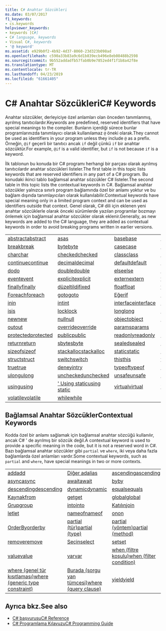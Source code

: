 ```yaml
---
title: C# Anahtar Sözcükleri
ms.date: 03/07/2017
f1_keywords:
- cs.keywords
helpviewer_keywords:
- keywords [C#]
- C# language, keywords
- Visual C#, keywords
- '@ keyword'
ms.assetid: e929b0f2-4b92-4d37-8060-23d323b098ad
ms.openlocfilehash: c590a33b83a9c6d1b839ecb496e8eb08488b2598
ms.sourcegitcommit: 9b552addadfb57fab0b9e7852ed4f1f1b8a42f8e
ms.translationtype: MT
ms.contentlocale: tr-TR
ms.lasthandoff: 04/23/2019
ms.locfileid: "61661405"
---
```

# <a name="c-keywords"></a><span data-ttu-id="8622c-102">C# Anahtar Sözcükleri</span><span class="sxs-lookup"><span data-stu-id="8622c-102">C# Keywords</span></span>
<span data-ttu-id="8622c-103">Anahtar sözcükler, derleyiciye özel anlamları olan önceden tanımlanmış, ayrılmış tanıtıcılardır.</span><span class="sxs-lookup"><span data-stu-id="8622c-103">Keywords are predefined, reserved identifiers that have special meanings to the compiler.</span></span> <span data-ttu-id="8622c-104">Bunların içerdiği sürece bunlar programlarınızda tanımlayıcı olarak kullanılamaz `@` öneki olarak.</span><span class="sxs-lookup"><span data-stu-id="8622c-104">They cannot be used as identifiers in your program unless they include `@` as a prefix.</span></span> <span data-ttu-id="8622c-105">Örneğin, `@if` geçerli bir tanıtıcı ancak `if` değil çünkü `if` bir anahtar sözcüktür.</span><span class="sxs-lookup"><span data-stu-id="8622c-105">For example, `@if` is a valid identifier, but `if` is not because `if` is a keyword.</span></span>  
  
 <span data-ttu-id="8622c-106">İlk tablonun bu konuda bir C# programı herhangi bir parçası olarak ayrılmış tanıtıcılardır anahtar sözcükleri listeler.</span><span class="sxs-lookup"><span data-stu-id="8622c-106">The first table in this topic lists keywords that are reserved identifiers in any part of a C# program.</span></span> <span data-ttu-id="8622c-107">Bu konudaki ikinci tablo bağlamsal anahtar sözcükler C# listeler.</span><span class="sxs-lookup"><span data-stu-id="8622c-107">The second table in this topic lists the contextual keywords in C#.</span></span> <span data-ttu-id="8622c-108">Bağlamsal anahtar sözcükler yalnızca sınırlı program bağlamında özel bir anlamı yoktur ve bu bağlam dışında tanımlayıcıları olarak kullanılabilir.</span><span class="sxs-lookup"><span data-stu-id="8622c-108">Contextual keywords have special meaning only in a limited program context and can be used as identifiers outside that context.</span></span> <span data-ttu-id="8622c-109">Genel olarak, C# dili için eklenen yeni anahtar sözcüklerle olarak önceki sürümlerde yazılan programlar bozmayı önlemek için bağlamsal anahtar sözcükler olarak eklenir.</span><span class="sxs-lookup"><span data-stu-id="8622c-109">Generally, as new keywords are added to the C# language, they are added as contextual keywords in order to avoid breaking programs written in earlier versions.</span></span>  
  
|||||  
|---|---|---|---|  
|[<span data-ttu-id="8622c-110">abstract</span><span class="sxs-lookup"><span data-stu-id="8622c-110">abstract</span></span>](../../../csharp/language-reference/keywords/abstract.md)|[<span data-ttu-id="8622c-111">as</span><span class="sxs-lookup"><span data-stu-id="8622c-111">as</span></span>](../../../csharp/language-reference/keywords/as.md)|[<span data-ttu-id="8622c-112">base</span><span class="sxs-lookup"><span data-stu-id="8622c-112">base</span></span>](../../../csharp/language-reference/keywords/base.md)|[<span data-ttu-id="8622c-113">bool</span><span class="sxs-lookup"><span data-stu-id="8622c-113">bool</span></span>](../../../csharp/language-reference/keywords/bool.md)|  
|[<span data-ttu-id="8622c-114">break</span><span class="sxs-lookup"><span data-stu-id="8622c-114">break</span></span>](../../../csharp/language-reference/keywords/break.md)|[<span data-ttu-id="8622c-115">byte</span><span class="sxs-lookup"><span data-stu-id="8622c-115">byte</span></span>](../../../csharp/language-reference/keywords/byte.md)|[<span data-ttu-id="8622c-116">case</span><span class="sxs-lookup"><span data-stu-id="8622c-116">case</span></span>](../../../csharp/language-reference/keywords/switch.md)|[<span data-ttu-id="8622c-117">Yakalama</span><span class="sxs-lookup"><span data-stu-id="8622c-117">catch</span></span>](../../../csharp/language-reference/keywords/try-catch.md)|  
|[<span data-ttu-id="8622c-118">char</span><span class="sxs-lookup"><span data-stu-id="8622c-118">char</span></span>](../../../csharp/language-reference/keywords/char.md)|[<span data-ttu-id="8622c-119">checked</span><span class="sxs-lookup"><span data-stu-id="8622c-119">checked</span></span>](../../../csharp/language-reference/keywords/checked.md)|[<span data-ttu-id="8622c-120">class</span><span class="sxs-lookup"><span data-stu-id="8622c-120">class</span></span>](../../../csharp/language-reference/keywords/class.md)|[<span data-ttu-id="8622c-121">const</span><span class="sxs-lookup"><span data-stu-id="8622c-121">const</span></span>](../../../csharp/language-reference/keywords/const.md)|  
|[<span data-ttu-id="8622c-122">continue</span><span class="sxs-lookup"><span data-stu-id="8622c-122">continue</span></span>](../../../csharp/language-reference/keywords/continue.md)|[<span data-ttu-id="8622c-123">decimal</span><span class="sxs-lookup"><span data-stu-id="8622c-123">decimal</span></span>](../../../csharp/language-reference/keywords/decimal.md)|[<span data-ttu-id="8622c-124">default</span><span class="sxs-lookup"><span data-stu-id="8622c-124">default</span></span>](../../../csharp/language-reference/keywords/default.md)|[<span data-ttu-id="8622c-125">delegate</span><span class="sxs-lookup"><span data-stu-id="8622c-125">delegate</span></span>](../../../csharp/language-reference/keywords/delegate.md)|  
|[<span data-ttu-id="8622c-126">do</span><span class="sxs-lookup"><span data-stu-id="8622c-126">do</span></span>](../../../csharp/language-reference/keywords/do.md)|[<span data-ttu-id="8622c-127">double</span><span class="sxs-lookup"><span data-stu-id="8622c-127">double</span></span>](../../../csharp/language-reference/keywords/double.md)|[<span data-ttu-id="8622c-128">else</span><span class="sxs-lookup"><span data-stu-id="8622c-128">else</span></span>](../../../csharp/language-reference/keywords/if-else.md)|[<span data-ttu-id="8622c-129">enum</span><span class="sxs-lookup"><span data-stu-id="8622c-129">enum</span></span>](../../../csharp/language-reference/keywords/enum.md)|  
|[<span data-ttu-id="8622c-130">event</span><span class="sxs-lookup"><span data-stu-id="8622c-130">event</span></span>](../../../csharp/language-reference/keywords/event.md)|[<span data-ttu-id="8622c-131">explicit</span><span class="sxs-lookup"><span data-stu-id="8622c-131">explicit</span></span>](../../../csharp/language-reference/keywords/explicit.md)|[<span data-ttu-id="8622c-132">extern</span><span class="sxs-lookup"><span data-stu-id="8622c-132">extern</span></span>](../../../csharp/language-reference/keywords/extern.md)|[<span data-ttu-id="8622c-133">false</span><span class="sxs-lookup"><span data-stu-id="8622c-133">false</span></span>](../../../csharp/language-reference/keywords/false.md)|  
|[<span data-ttu-id="8622c-134">finally</span><span class="sxs-lookup"><span data-stu-id="8622c-134">finally</span></span>](../../../csharp/language-reference/keywords/try-finally.md)|[<span data-ttu-id="8622c-135">düzeltildi</span><span class="sxs-lookup"><span data-stu-id="8622c-135">fixed</span></span>](../../../csharp/language-reference/keywords/fixed-statement.md)|[<span data-ttu-id="8622c-136">float</span><span class="sxs-lookup"><span data-stu-id="8622c-136">float</span></span>](../../../csharp/language-reference/keywords/float.md)|[<span data-ttu-id="8622c-137">for</span><span class="sxs-lookup"><span data-stu-id="8622c-137">for</span></span>](../../../csharp/language-reference/keywords/for.md)|  
|[<span data-ttu-id="8622c-138">Foreach</span><span class="sxs-lookup"><span data-stu-id="8622c-138">foreach</span></span>](../../../csharp/language-reference/keywords/foreach-in.md)|[<span data-ttu-id="8622c-139">goto</span><span class="sxs-lookup"><span data-stu-id="8622c-139">goto</span></span>](../../../csharp/language-reference/keywords/goto.md)|[<span data-ttu-id="8622c-140">Eğer</span><span class="sxs-lookup"><span data-stu-id="8622c-140">if</span></span>](../../../csharp/language-reference/keywords/if-else.md)|[<span data-ttu-id="8622c-141">implicit</span><span class="sxs-lookup"><span data-stu-id="8622c-141">implicit</span></span>](../../../csharp/language-reference/keywords/implicit.md)|  
|[<span data-ttu-id="8622c-142">in</span><span class="sxs-lookup"><span data-stu-id="8622c-142">in</span></span>](../../../csharp/language-reference/keywords/in.md)|[<span data-ttu-id="8622c-143">int</span><span class="sxs-lookup"><span data-stu-id="8622c-143">int</span></span>](../../../csharp/language-reference/keywords/int.md)|[<span data-ttu-id="8622c-144">interface</span><span class="sxs-lookup"><span data-stu-id="8622c-144">interface</span></span>](../../../csharp/language-reference/keywords/interface.md)|[<span data-ttu-id="8622c-145">internal</span><span class="sxs-lookup"><span data-stu-id="8622c-145">internal</span></span>](../../../csharp/language-reference/keywords/internal.md)|
|[<span data-ttu-id="8622c-146">is</span><span class="sxs-lookup"><span data-stu-id="8622c-146">is</span></span>](../../../csharp/language-reference/keywords/is.md)|[<span data-ttu-id="8622c-147">lock</span><span class="sxs-lookup"><span data-stu-id="8622c-147">lock</span></span>](../../../csharp/language-reference/keywords/lock-statement.md)|[<span data-ttu-id="8622c-148">long</span><span class="sxs-lookup"><span data-stu-id="8622c-148">long</span></span>](../../../csharp/language-reference/keywords/long.md)|[<span data-ttu-id="8622c-149">namespace</span><span class="sxs-lookup"><span data-stu-id="8622c-149">namespace</span></span>](../../../csharp/language-reference/keywords/namespace.md)|
|[<span data-ttu-id="8622c-150">new</span><span class="sxs-lookup"><span data-stu-id="8622c-150">new</span></span>](../../../csharp/language-reference/keywords/new.md)|[<span data-ttu-id="8622c-151">null</span><span class="sxs-lookup"><span data-stu-id="8622c-151">null</span></span>](../../../csharp/language-reference/keywords/null.md)|[<span data-ttu-id="8622c-152">object</span><span class="sxs-lookup"><span data-stu-id="8622c-152">object</span></span>](../../../csharp/language-reference/keywords/object.md)|[<span data-ttu-id="8622c-153">operator</span><span class="sxs-lookup"><span data-stu-id="8622c-153">operator</span></span>](../../../csharp/language-reference/keywords/operator.md)|
|[<span data-ttu-id="8622c-154">out</span><span class="sxs-lookup"><span data-stu-id="8622c-154">out</span></span>](../../../csharp/language-reference/keywords/out.md)|[<span data-ttu-id="8622c-155">override</span><span class="sxs-lookup"><span data-stu-id="8622c-155">override</span></span>](../../../csharp/language-reference/keywords/override.md)|[<span data-ttu-id="8622c-156">params</span><span class="sxs-lookup"><span data-stu-id="8622c-156">params</span></span>](../../../csharp/language-reference/keywords/params.md)|[<span data-ttu-id="8622c-157">private</span><span class="sxs-lookup"><span data-stu-id="8622c-157">private</span></span>](../../../csharp/language-reference/keywords/private.md)|
|[<span data-ttu-id="8622c-158">protected</span><span class="sxs-lookup"><span data-stu-id="8622c-158">protected</span></span>](../../../csharp/language-reference/keywords/protected.md)|[<span data-ttu-id="8622c-159">public</span><span class="sxs-lookup"><span data-stu-id="8622c-159">public</span></span>](../../../csharp/language-reference/keywords/public.md)|[<span data-ttu-id="8622c-160">readonly</span><span class="sxs-lookup"><span data-stu-id="8622c-160">readonly</span></span>](../../../csharp/language-reference/keywords/readonly.md)|[<span data-ttu-id="8622c-161">ref</span><span class="sxs-lookup"><span data-stu-id="8622c-161">ref</span></span>](../../../csharp/language-reference/keywords/ref.md)|
|[<span data-ttu-id="8622c-162">return</span><span class="sxs-lookup"><span data-stu-id="8622c-162">return</span></span>](../../../csharp/language-reference/keywords/return.md)|[<span data-ttu-id="8622c-163">sbyte</span><span class="sxs-lookup"><span data-stu-id="8622c-163">sbyte</span></span>](../../../csharp/language-reference/keywords/sbyte.md)|[<span data-ttu-id="8622c-164">sealed</span><span class="sxs-lookup"><span data-stu-id="8622c-164">sealed</span></span>](../../../csharp/language-reference/keywords/sealed.md)|[<span data-ttu-id="8622c-165">short</span><span class="sxs-lookup"><span data-stu-id="8622c-165">short</span></span>](../../../csharp/language-reference/keywords/short.md)||
[<span data-ttu-id="8622c-166">sizeof</span><span class="sxs-lookup"><span data-stu-id="8622c-166">sizeof</span></span>](../../../csharp/language-reference/keywords/sizeof.md)|[<span data-ttu-id="8622c-167">stackalloc</span><span class="sxs-lookup"><span data-stu-id="8622c-167">stackalloc</span></span>](../../../csharp/language-reference/keywords/stackalloc.md)|[<span data-ttu-id="8622c-168">static</span><span class="sxs-lookup"><span data-stu-id="8622c-168">static</span></span>](../../../csharp/language-reference/keywords/static.md)|[<span data-ttu-id="8622c-169">string</span><span class="sxs-lookup"><span data-stu-id="8622c-169">string</span></span>](../../../csharp/language-reference/keywords/string.md)|
|[<span data-ttu-id="8622c-170">struct</span><span class="sxs-lookup"><span data-stu-id="8622c-170">struct</span></span>](../../../csharp/language-reference/keywords/struct.md)|[<span data-ttu-id="8622c-171">switch</span><span class="sxs-lookup"><span data-stu-id="8622c-171">switch</span></span>](../../../csharp/language-reference/keywords/switch.md)|[<span data-ttu-id="8622c-172">this</span><span class="sxs-lookup"><span data-stu-id="8622c-172">this</span></span>](../../../csharp/language-reference/keywords/this.md)|[<span data-ttu-id="8622c-173">throw</span><span class="sxs-lookup"><span data-stu-id="8622c-173">throw</span></span>](../../../csharp/language-reference/keywords/throw.md)|
|[<span data-ttu-id="8622c-174">true</span><span class="sxs-lookup"><span data-stu-id="8622c-174">true</span></span>](../../../csharp/language-reference/keywords/true.md)|[<span data-ttu-id="8622c-175">deneyin</span><span class="sxs-lookup"><span data-stu-id="8622c-175">try</span></span>](../../../csharp/language-reference/keywords/try-catch.md)|[<span data-ttu-id="8622c-176">typeof</span><span class="sxs-lookup"><span data-stu-id="8622c-176">typeof</span></span>](../../../csharp/language-reference/keywords/typeof.md)|[<span data-ttu-id="8622c-177">uint</span><span class="sxs-lookup"><span data-stu-id="8622c-177">uint</span></span>](../../../csharp/language-reference/keywords/uint.md)|
|[<span data-ttu-id="8622c-178">ulong</span><span class="sxs-lookup"><span data-stu-id="8622c-178">ulong</span></span>](../../../csharp/language-reference/keywords/ulong.md)|[<span data-ttu-id="8622c-179">unchecked</span><span class="sxs-lookup"><span data-stu-id="8622c-179">unchecked</span></span>](../../../csharp/language-reference/keywords/unchecked.md)|[<span data-ttu-id="8622c-180">unsafe</span><span class="sxs-lookup"><span data-stu-id="8622c-180">unsafe</span></span>](../../../csharp/language-reference/keywords/unsafe.md)|[<span data-ttu-id="8622c-181">ushort</span><span class="sxs-lookup"><span data-stu-id="8622c-181">ushort</span></span>](../../../csharp/language-reference/keywords/ushort.md)|
|[<span data-ttu-id="8622c-182">using</span><span class="sxs-lookup"><span data-stu-id="8622c-182">using</span></span>](../../../csharp/language-reference/keywords/using.md)|[<span data-ttu-id="8622c-183">' Using static</span><span class="sxs-lookup"><span data-stu-id="8622c-183">using static</span></span>](using-static.md)|[<span data-ttu-id="8622c-184">virtual</span><span class="sxs-lookup"><span data-stu-id="8622c-184">virtual</span></span>](../../../csharp/language-reference/keywords/virtual.md)|[<span data-ttu-id="8622c-185">void</span><span class="sxs-lookup"><span data-stu-id="8622c-185">void</span></span>](../../../csharp/language-reference/keywords/void.md)|
|[<span data-ttu-id="8622c-186">volatile</span><span class="sxs-lookup"><span data-stu-id="8622c-186">volatile</span></span>](../../../csharp/language-reference/keywords/volatile.md)|[<span data-ttu-id="8622c-187">while</span><span class="sxs-lookup"><span data-stu-id="8622c-187">while</span></span>](../../../csharp/language-reference/keywords/while.md)|

## <a name="contextual-keywords"></a><span data-ttu-id="8622c-188">Bağlamsal Anahtar Sözcükler</span><span class="sxs-lookup"><span data-stu-id="8622c-188">Contextual Keywords</span></span>  
 <span data-ttu-id="8622c-189">Kodda özel bir anlamı sağlamak için bağlamsal anahtar sözcüğü kullanılır, ancak C# ' de ayrılmış bir sözcük değil.</span><span class="sxs-lookup"><span data-stu-id="8622c-189">A contextual keyword is used to provide a specific meaning in the code, but it is not a reserved word in C#.</span></span> <span data-ttu-id="8622c-190">Bazı bağlamsal anahtar sözcükler gibi `partial` ve `where`, iki veya daha fazla bağlamlarda özel anlamları vardır.</span><span class="sxs-lookup"><span data-stu-id="8622c-190">Some contextual keywords, such as `partial` and `where`, have special meanings in two or more contexts.</span></span>  
  
||||  
|---|---|---|  
|[<span data-ttu-id="8622c-191">add</span><span class="sxs-lookup"><span data-stu-id="8622c-191">add</span></span>](add.md)|[<span data-ttu-id="8622c-192">Diğer ad</span><span class="sxs-lookup"><span data-stu-id="8622c-192">alias</span></span>](extern-alias.md)|[<span data-ttu-id="8622c-193">ascending</span><span class="sxs-lookup"><span data-stu-id="8622c-193">ascending</span></span>](ascending.md)|
|[<span data-ttu-id="8622c-194">async</span><span class="sxs-lookup"><span data-stu-id="8622c-194">async</span></span>](async.md)|[<span data-ttu-id="8622c-195">await</span><span class="sxs-lookup"><span data-stu-id="8622c-195">await</span></span>](await.md)|[<span data-ttu-id="8622c-196">by</span><span class="sxs-lookup"><span data-stu-id="8622c-196">by</span></span>](by.md)|
|[<span data-ttu-id="8622c-197">descending</span><span class="sxs-lookup"><span data-stu-id="8622c-197">descending</span></span>](descending.md)|[<span data-ttu-id="8622c-198">dynamic</span><span class="sxs-lookup"><span data-stu-id="8622c-198">dynamic</span></span>](dynamic.md)|[<span data-ttu-id="8622c-199">equals</span><span class="sxs-lookup"><span data-stu-id="8622c-199">equals</span></span>](equals.md)|
|[<span data-ttu-id="8622c-200">Kaynak</span><span class="sxs-lookup"><span data-stu-id="8622c-200">from</span></span>](from-clause.md)|[<span data-ttu-id="8622c-201">get</span><span class="sxs-lookup"><span data-stu-id="8622c-201">get</span></span>](get.md)|[<span data-ttu-id="8622c-202">global</span><span class="sxs-lookup"><span data-stu-id="8622c-202">global</span></span>](global.md)|
|[<span data-ttu-id="8622c-203">Grup</span><span class="sxs-lookup"><span data-stu-id="8622c-203">group</span></span>](group-clause.md)|[<span data-ttu-id="8622c-204">into</span><span class="sxs-lookup"><span data-stu-id="8622c-204">into</span></span>](into.md)|[<span data-ttu-id="8622c-205">Katılın</span><span class="sxs-lookup"><span data-stu-id="8622c-205">join</span></span>](join-clause.md)|
|[<span data-ttu-id="8622c-206">let</span><span class="sxs-lookup"><span data-stu-id="8622c-206">let</span></span>](let-clause.md)|[<span data-ttu-id="8622c-207">nameof</span><span class="sxs-lookup"><span data-stu-id="8622c-207">nameof</span></span>](nameof.md)|[<span data-ttu-id="8622c-208">on</span><span class="sxs-lookup"><span data-stu-id="8622c-208">on</span></span>](on.md)|
|[<span data-ttu-id="8622c-209">OrderBy</span><span class="sxs-lookup"><span data-stu-id="8622c-209">orderby</span></span>](orderby-clause.md)|[<span data-ttu-id="8622c-210">partial (tür)</span><span class="sxs-lookup"><span data-stu-id="8622c-210">partial (type)</span></span>](partial-type.md)|[<span data-ttu-id="8622c-211">partial (yöntem)</span><span class="sxs-lookup"><span data-stu-id="8622c-211">partial (method)</span></span>](partial-method.md)|
|[<span data-ttu-id="8622c-212">remove</span><span class="sxs-lookup"><span data-stu-id="8622c-212">remove</span></span>](remove.md)|[<span data-ttu-id="8622c-213">Seçin</span><span class="sxs-lookup"><span data-stu-id="8622c-213">select</span></span>](select-clause.md)|[<span data-ttu-id="8622c-214">set</span><span class="sxs-lookup"><span data-stu-id="8622c-214">set</span></span>](set.md)|
|[<span data-ttu-id="8622c-215">value</span><span class="sxs-lookup"><span data-stu-id="8622c-215">value</span></span>](value.md)|[<span data-ttu-id="8622c-216">var</span><span class="sxs-lookup"><span data-stu-id="8622c-216">var</span></span>](var.md)|[<span data-ttu-id="8622c-217">when (filtre koşulu)</span><span class="sxs-lookup"><span data-stu-id="8622c-217">when (filter condition)</span></span>](when.md)|
|[<span data-ttu-id="8622c-218">where (genel tür kısıtlaması)</span><span class="sxs-lookup"><span data-stu-id="8622c-218">where (generic type constraint)</span></span>](where-generic-type-constraint.md)|[<span data-ttu-id="8622c-219">Burada (sorgu yan tümcesi)</span><span class="sxs-lookup"><span data-stu-id="8622c-219">where (query clause)</span></span>](where-clause.md)|[<span data-ttu-id="8622c-220">yield</span><span class="sxs-lookup"><span data-stu-id="8622c-220">yield</span></span>](yield.md)|
  
## <a name="see-also"></a><span data-ttu-id="8622c-221">Ayrıca bkz.</span><span class="sxs-lookup"><span data-stu-id="8622c-221">See also</span></span>

- [<span data-ttu-id="8622c-222">C# başvurusu</span><span class="sxs-lookup"><span data-stu-id="8622c-222">C# Reference</span></span>](../../../csharp/language-reference/index.md)
- [<span data-ttu-id="8622c-223">C# Programlama Kılavuzu</span><span class="sxs-lookup"><span data-stu-id="8622c-223">C# Programming Guide</span></span>](../../../csharp/programming-guide/index.md)
